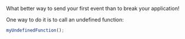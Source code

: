 What better way to send your first event than to break your application!

One way to do it is to call an undefined function:

```js
myUndefinedFunction();
```
